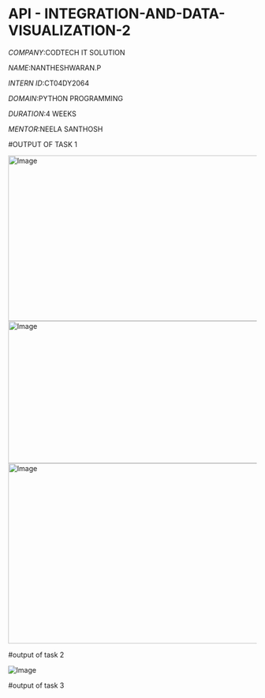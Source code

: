 # API - INTEGRATION-AND-DATA-VISUALIZATION-2

*COMPANY*:CODTECH IT SOLUTION

*NAME*:NANTHESHWARAN.P

*INTERN ID*:CT04DY2064

*DOMAIN*:PYTHON PROGRAMMING

*DURATION*:4 WEEKS

*MENTOR*:NEELA SANTHOSH

#OUTPUT OF TASK 1

<img width="1382" height="335" alt="Image" src="https://github.com/user-attachments/assets/78c30f1c-f383-479b-bb78-5cb01c75dcb9" />
<img width="1352" height="288" alt="Image" src="https://github.com/user-attachments/assets/6bd06a1a-57f2-4158-a755-d093cf9ca50d" />
<img width="1387" height="365" alt="Image" src="https://github.com/user-attachments/assets/cd46d054-8625-4844-91fd-2d8864ba46bc" />

#output of task 2

![Image](https://github.com/user-attachments/assets/b283d4e0-09a8-4dd5-adf7-6e186abf5935)

#output of task 3




